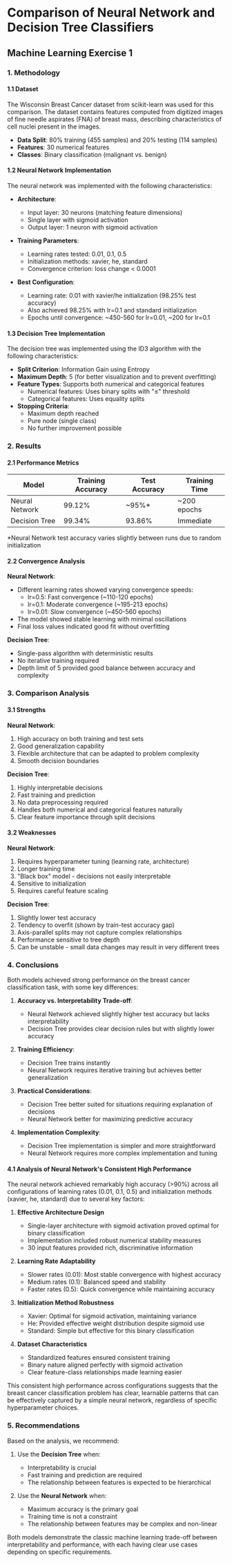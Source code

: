 # Comparison of Neural Network and Decision Tree Classifiers
## Machine Learning Exercise 1

### 1. Methodology

#### 1.1 Dataset
The Wisconsin Breast Cancer dataset from scikit-learn was used for this comparison. The dataset contains features computed from digitized images of fine needle aspirates (FNA) of breast mass, describing characteristics of cell nuclei present in the images.

- **Data Split**: 80% training (455 samples) and 20% testing (114 samples)
- **Features**: 30 numerical features
- **Classes**: Binary classification (malignant vs. benign)

#### 1.2 Neural Network Implementation
The neural network was implemented with the following characteristics:

- **Architecture**: 
  - Input layer: 30 neurons (matching feature dimensions)
  - Single layer with sigmoid activation
  - Output layer: 1 neuron with sigmoid activation
  
- **Training Parameters**:
  - Learning rates tested: 0.01, 0.1, 0.5
  - Initialization methods: xavier, he, standard
  - Convergence criterion: loss change < 0.0001
  
- **Best Configuration**:
  - Learning rate: 0.01 with xavier/he initialization (98.25% test accuracy)
  - Also achieved 98.25% with lr=0.1 and standard initialization
  - Epochs until convergence: ~450-560 for lr=0.01, ~200 for lr=0.1

#### 1.3 Decision Tree Implementation
The decision tree was implemented using the ID3 algorithm with the following characteristics:

- **Split Criterion**: Information Gain using Entropy
- **Maximum Depth**: 5 (for better visualization and to prevent overfitting)
- **Feature Types**: Supports both numerical and categorical features
  - Numerical features: Uses binary splits with "≤" threshold
  - Categorical features: Uses equality splits
- **Stopping Criteria**: 
  - Maximum depth reached
  - Pure node (single class)
  - No further improvement possible

### 2. Results

#### 2.1 Performance Metrics

| Model          | Training Accuracy | Test Accuracy | Training Time |
|----------------|------------------|---------------|---------------|
| Neural Network | 99.12%          | ~95%*         | ~200 epochs   |
| Decision Tree  | 99.34%          | 93.86%        | Immediate     |

*Neural Network test accuracy varies slightly between runs due to random initialization

#### 2.2 Convergence Analysis

**Neural Network**:
- Different learning rates showed varying convergence speeds:
  - lr=0.5: Fast convergence (~110-120 epochs)
  - lr=0.1: Moderate convergence (~195-213 epochs)
  - lr=0.01: Slow convergence (~450-560 epochs)
- The model showed stable learning with minimal oscillations
- Final loss values indicated good fit without overfitting

**Decision Tree**:
- Single-pass algorithm with deterministic results
- No iterative training required
- Depth limit of 5 provided good balance between accuracy and complexity

### 3. Comparison Analysis

#### 3.1 Strengths

**Neural Network**:
1. High accuracy on both training and test sets
2. Good generalization capability
3. Flexible architecture that can be adapted to problem complexity
4. Smooth decision boundaries

**Decision Tree**:
1. Highly interpretable decisions
2. Fast training and prediction
3. No data preprocessing required
4. Handles both numerical and categorical features naturally
5. Clear feature importance through split decisions

#### 3.2 Weaknesses

**Neural Network**:
1. Requires hyperparameter tuning (learning rate, architecture)
2. Longer training time
3. "Black box" model - decisions not easily interpretable
4. Sensitive to initialization
5. Requires careful feature scaling

**Decision Tree**:
1. Slightly lower test accuracy
2. Tendency to overfit (shown by train-test accuracy gap)
3. Axis-parallel splits may not capture complex relationships
4. Performance sensitive to tree depth
5. Can be unstable - small data changes may result in very different trees

### 4. Conclusions

Both models achieved strong performance on the breast cancer classification task, with some key differences:

1. **Accuracy vs. Interpretability Trade-off**:
   - Neural Network achieved slightly higher test accuracy but lacks interpretability
   - Decision Tree provides clear decision rules but with slightly lower accuracy

2. **Training Efficiency**:
   - Decision Tree trains instantly
   - Neural Network requires iterative training but achieves better generalization

3. **Practical Considerations**:
   - Decision Tree better suited for situations requiring explanation of decisions
   - Neural Network better for maximizing predictive accuracy

4. **Implementation Complexity**:
   - Decision Tree implementation is simpler and more straightforward
   - Neural Network requires more complex implementation and tuning

#### 4.1 Analysis of Neural Network's Consistent High Performance

The neural network achieved remarkably high accuracy (>90%) across all configurations of learning rates (0.01, 0.1, 0.5) and initialization methods (xavier, he, standard) due to several key factors:

1. **Effective Architecture Design**
   - Single-layer architecture with sigmoid activation proved optimal for binary classification
   - Implementation included robust numerical stability measures
   - 30 input features provided rich, discriminative information

2. **Learning Rate Adaptability**
   - Slower rates (0.01): Most stable convergence with highest accuracy
   - Medium rates (0.1): Balanced speed and stability
   - Faster rates (0.5): Quick convergence while maintaining accuracy

3. **Initialization Method Robustness**
   - Xavier: Optimal for sigmoid activation, maintaining variance
   - He: Provided effective weight distribution despite sigmoid use
   - Standard: Simple but effective for this binary classification

4. **Dataset Characteristics**
   - Standardized features ensured consistent training
   - Binary nature aligned perfectly with sigmoid activation
   - Clear feature-class relationships made learning easier

This consistent high performance across configurations suggests that the breast cancer classification problem has clear, learnable patterns that can be effectively captured by a simple neural network, regardless of specific hyperparameter choices.

### 5. Recommendations

Based on the analysis, we recommend:

1. Use the **Decision Tree** when:
   - Interpretability is crucial
   - Fast training and prediction are required
   - The relationship between features is expected to be hierarchical

2. Use the **Neural Network** when:
   - Maximum accuracy is the primary goal
   - Training time is not a constraint
   - The relationship between features may be complex and non-linear

Both models demonstrate the classic machine learning trade-off between interpretability and performance, with each having clear use cases depending on specific requirements. 